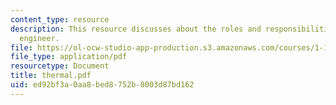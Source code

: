 ```yaml
---
content_type: resource
description: This resource discusses about the roles and responsibilities of a thermal
  engineer.
file: https://ol-ocw-studio-app-production.s3.amazonaws.com/courses/1-101-introduction-to-civil-and-environmental-engineering-design-i-fall-2006/ed92bf3a0aa8bed8752b8003d87bd162_thermal.pdf
file_type: application/pdf
resourcetype: Document
title: thermal.pdf
uid: ed92bf3a-0aa8-bed8-752b-8003d87bd162
---
```

